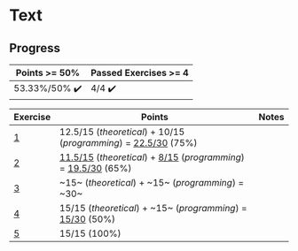 # Text

## Progress

[//]: # (Progress Course Example 03 begin)

| Points >= 50% | Passed Exercises >= 4 |
| --- | --- |
| 53.33%/50% :heavy_check_mark: | 4/4 :heavy_check_mark: |

| Exercise | Points | Notes |
| --- | --- | --- |
| [1](ex01) | 12.5/15 (*theoretical*) + 10/15 (*programming*) = [22.5/30](ex01/feedback.pdf) (75%) |  |
| [2](ex02) | [11.5/15](ex02/feedback_theoretical.pdf) (*theoretical*) + [8/15](ex02/feedback_programming.pdf) (*programming*) = [19.5/30](ex02/feedback.pdf) (65%) |  |
| [3](ex03) | ~15~ (*theoretical*) + ~15~ (*programming*) = ~30~ |  |
| [4](ex04) | 15/15 (*theoretical*) + ~15~ (*programming*) = [15/30](ex04/feedback.pdf) (50%) |  |
| [5](ex05) | 15/15 (100%) |  |

[//]: # (Progress Course Example 03 end)
